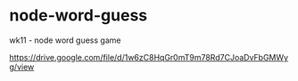 # node-word-guess
wk11 - node word guess game

<!-- Link to video showing it working correctly -->
https://drive.google.com/file/d/1w6zC8HqGr0mT9m78Rd7CJoaDvFbGMWyg/view